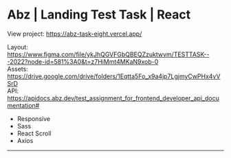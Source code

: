 # Abz | Landing Test Task | React  

View project: https://abz-task-eight.vercel.app/  

Layout: https://www.figma.com/file/ykJhQGVFGbQBEQZzuktwvm/TESTTASK---2022?node-id=581%3A0&t=z7HiMmt4MKaN9xob-0  
Assets: https://drive.google.com/drive/folders/1Eqtta5Fo_x9a4jp7LgjmyCwPHx4vVSrD  
API: https://apidocs.abz.dev/test_assignment_for_frontend_developer_api_documentation#  

- Responsive  
- Sass  
- React Scroll  
- Axios  

---

[Preview]:  (preview.png)


